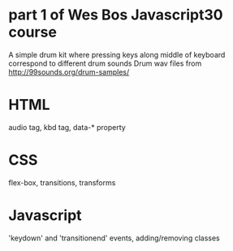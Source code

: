 # part 1 of Wes Bos Javascript30 course
A simple drum kit where pressing keys along middle of keyboard correspond to different drum sounds
Drum wav files from http://99sounds.org/drum-samples/

# HTML
audio tag, kbd tag, data-* property

# CSS
flex-box, transitions, transforms

# Javascript
'keydown' and 'transitionend' events, adding/removing classes